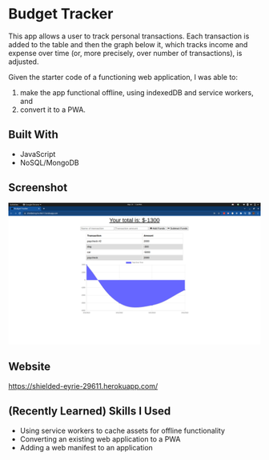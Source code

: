 # Budget Tracker
This app allows a user to track personal transactions. Each transaction is added to the table and then the graph below it, which tracks income and expense over time (or, more precisely, over number of transactions), is adjusted.

Given the starter code of a functioning web application, I was able to:
1. make the app functional offline, using indexedDB and service workers, and
2. convert it to a PWA.

## Built With
* JavaScript
* NoSQL/MongoDB

## Screenshot
![screenshot](screenshot/budget-tracker-screenshot2.png)

## Website
https://shielded-eyrie-29611.herokuapp.com/

## (Recently Learned) Skills I Used
* Using service workers to cache assets for offline functionality
* Converting an existing web application to a PWA
* Adding a web manifest to an application
